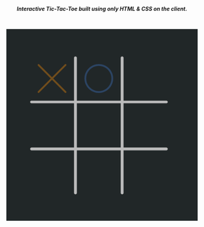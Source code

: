 
<div align = center >

***Interactive Tic-Tac-Toe built using only HTML & CSS on the client.***

<br/>

![](./Resources/Preview.png)

</div>
